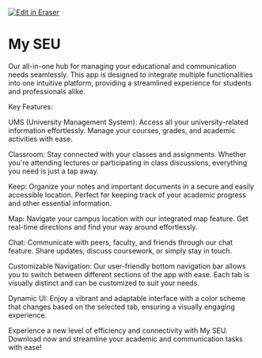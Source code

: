 <p><a target="_blank" href="https://app.eraser.io/workspace/V1asYjJiF0ezvIQIQ2OI" id="edit-in-eraser-github-link"><img alt="Edit in Eraser" src="https://firebasestorage.googleapis.com/v0/b/second-petal-295822.appspot.com/o/images%2Fgithub%2FOpen%20in%20Eraser.svg?alt=media&amp;token=968381c8-a7e7-472a-8ed6-4a6626da5501"></a></p>

# My SEU
Our all-in-one hub for managing your educational and communication needs seamlessly. This app is designed to integrate multiple functionalities into one intuitive platform, providing a streamlined experience for students and professionals alike.

Key Features:

UMS (University Management System): Access all your university-related information effortlessly. Manage your courses, grades, and academic activities with ease.

Classroom: Stay connected with your classes and assignments. Whether you're attending lectures or participating in class discussions, everything you need is just a tap away.

Keep: Organize your notes and important documents in a secure and easily accessible location. Perfect for keeping track of your academic progress and other essential information.

Map: Navigate your campus location with our integrated map feature. Get real-time directions and find your way around effortlessly.

Chat: Communicate with peers, faculty, and friends through our chat feature. Share updates, discuss coursework, or simply stay in touch.

Customizable Navigation: Our user-friendly bottom navigation bar allows you to switch between different sections of the app with ease. Each tab is visually distinct and can be customized to suit your needs.

Dynamic UI: Enjoy a vibrant and adaptable interface with a color scheme that changes based on the selected tab, ensuring a visually engaging experience.

Experience a new level of efficiency and connectivity with My SEU. Download now and streamline your academic and communication tasks with ease!



<!--- Eraser file: https://app.eraser.io/workspace/V1asYjJiF0ezvIQIQ2OI --->